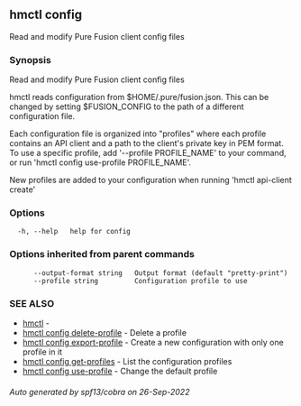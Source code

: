 ## hmctl config

Read and modify Pure Fusion client config files

### Synopsis

Read and modify Pure Fusion client config files

hmctl reads configuration from $HOME/.pure/fusion.json. This can be changed by
setting $FUSION_CONFIG to the path of a different configuration file.

Each configuration file is organized into "profiles" where each profile
contains an API client and a path to the client's private key in PEM format.
To use a specific profile, add '--profile PROFILE_NAME' to your command, or run
'hmctl config use-profile PROFILE_NAME'.

New profiles are added to your configuration when running 'hmctl api-client create'

### Options

```
  -h, --help   help for config
```

### Options inherited from parent commands

```
      --output-format string   Output format (default "pretty-print")
      --profile string         Configuration profile to use
```

### SEE ALSO

* [hmctl](hmctl.md)	 - 
* [hmctl config delete-profile](hmctl_config_delete-profile.md)	 - Delete a profile
* [hmctl config export-profile](hmctl_config_export-profile.md)	 - Create a new configuration with only one profile in it
* [hmctl config get-profiles](hmctl_config_get-profiles.md)	 - List the configuration profiles
* [hmctl config use-profile](hmctl_config_use-profile.md)	 - Change the default profile

###### Auto generated by spf13/cobra on 26-Sep-2022
